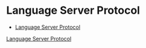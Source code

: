 # Language Server Protocol

- [Language Server Protocol](#language-server-protocol)

[Language Server Protocol](https://microsoft.github.io/language-server-protocol/)
